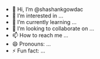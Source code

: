 - 👋 Hi, I’m @shashankgowdac
- 👀 I’m interested in ...
- 🌱 I’m currently learning ...
- 💞️ I’m looking to collaborate on ...
- 📫 How to reach me ...
- 😄 Pronouns: ...
- ⚡ Fun fact: ...

<!---
shashankgowdac/shashankgowdac is a ✨ special ✨ repository because its `README.md` (this file) appears on your GitHub profile.
You can click the Preview link to take a look at your changes.
--->
